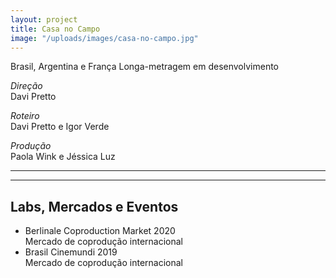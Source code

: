 ```yaml
---
layout: project
title: Casa no Campo
image: "/uploads/images/casa-no-campo.jpg"
---
```


Brasil, Argentina e França
Longa-metragem em desenvolvimento

_Direção_  
Davi Pretto

_Roteiro_  
Davi Pretto e Igor Verde

_Produção_  
Paola Wink e Jéssica Luz

***

***

## Labs, Mercados e Eventos

- Berlinale Coproduction Market 2020  
  Mercado de coprodução internacional
- Brasil Cinemundi 2019  
  Mercado de coprodução internacional
